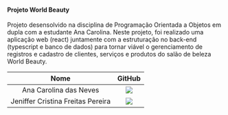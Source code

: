 <h4> Projeto World Beauty </h4>

Projeto desensolvido na disciplina de Programação Orientada a Objetos em dupla com a estudante Ana Carolina. Neste projeto, foi realizado uma aplicação web (react) juntamente com a estruturação no back-end (typescript e banco de dados) para tornar viável o gerenciamento de registros e cadastro de clientes, serviços e produtos do salão de beleza World Beauty.

| Nome | GitHub | 
|:-----:|:----------:|
| Ana Carolina das Neves | <a href="https://github.com/AnaCarolinaNeves/P.O.O" target="_blanck"><img src = "https://img.shields.io/badge/GitHub-100000?style=for-the-badge&logo=github&logoColor=white" target="_blank"></a>
| Jeniffer Cristina Freitas Pereira | <a href="https://github.com/Jennyads/Projetos_POO" target="_blanck"><img src = "https://img.shields.io/badge/GitHub-100000?style=for-the-badge&logo=github&logoColor=white" target="_blank"></a>

